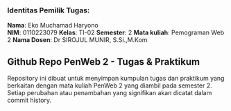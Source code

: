 ### Identitas Pemilik Tugas:

**Nama**: Eko Muchamad Haryono  
**NIM**: 0110223079
**Kelas**: TI-02
**Semester**: 2
**Mata kuliah**: Pemograman Web 2
**Nama Dosen**: Dr SIROJUL MUNIR, S.Si.,M.Kom


##  Github Repo PenWeb 2 - Tugas & Praktikum

Repository ini dibuat untuk menyimpan kumpulan tugas dan praktikum yang berkaitan dengan mata kuliah PenWeb 2 yang diambil pada semester 2. Setiap perubahan atau penambahan yang signifikan akan dicatat dalam commit history.